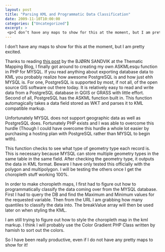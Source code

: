 ```yaml
---
layout: post
title: "Parsing KML and Programmatic Data Classification"
date: 2009-11-10T10:00:00
categories: ["Uncategorized"]
excerpt: >
 <p>I don’t have any maps to show for this at the moment, but I am pretty excited. Thanks to reading this post by the BJØRN SANDVIK at the Thematic Mapping Blog, I finally got around to creating my own ASKMLesqu function in PHP for MYSQL. If you read anything about exporting database data to KML</p>
---
```

<p>I don’t have any maps to show for this at the moment, but I am pretty excited.</p>
<p>Thanks to reading <a href='http://blog.thematicmapping.org/2008/03/wkt-to-kml-transformation.html'>this post</a> by the BJØRN SANDVIK at the Thematic Mapping Blog, I finally got around to creating my own ASKMLesqu function in PHP for MYSQL. If you read anything about exporting database data to KML you probably realize how awesome PostgreSQL is and how just ehh MYSQL is. For one, PostgreSQL is supported by most, if not all, of the open source GIS software out there today. It is relatively easy to read and write data from a PostgreSQL database in QGIS or GRASS with little effort. Second of all, PostgreSQL has the ASKML function built in. This function automagically takes a data field stored as WKT and parses it to KML compatible markup.</p>
<p>Unfortunately MYSQL does not support geographic data as well as PostgreSQL does. Fortunately PHP exists and I was able to overcome this hurdle (Though I could have overcome this hurdle a whole lot easier by purchasing a hosting plan with PostgreSQL rather than MYSQL to begin with).</p>
<p>This function checks to see what type of geometry type each record is. This is necessary because MYSQL can store multiple geometry types in the same table in the same field. After checking the geometry type, it outputs the data in KML format. Beware I have only tested this officially with the polygon and multipolygon. I will be testing the others once I get the choropleth stuff working 100%.</p>
<p>In order to make choropleth maps, I first had to figure out how to programmatically classify the data coming over from the MYSQL database. First I had to query the DB and find the Maximum and Minimum values for the requested variable. Then from the URL I am grabbing how many quantiles to classify the data into. The breakValue array will then be used later on when styling the KML.</p>
<p>I am still trying to figure out how to style the choropleth map in the kml markup. I think I will probably use the Color Gradient PHP Class written by hamish to sort out the colors.</p>
<p>So I have been really productive, even if I do not have any pretty maps to show for it!</p>

